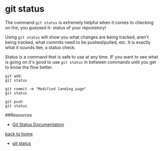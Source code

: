 # git status 

The command `git status` is extremely helpful when it comes to checking on the, you guessed it- status of your reposistory! 

Using `git status` will show you what changes are being tracked, aren't being tracked, what commits need to be pushed/pulled, etc.
It is exactly what it sounds like, a status check.

Status is a command that is safe to use at any time.  IF you want to see what is going on it's good to use `git status` in between commands until you get to know the flow better.

```
git add.
git status

git commit -m "Modified landing page"
git status

git push
git status
```

##Resources

- [Git Status Documentation](http://git-scm.com/docs/git-status)

[back to home](..README.md)
- [git status](./Commands/Status.md)